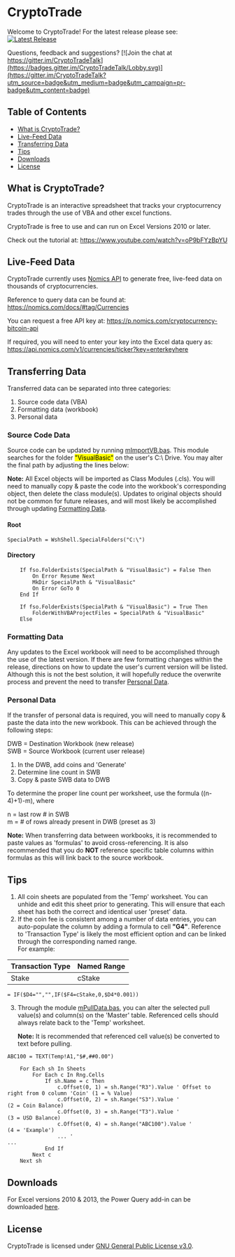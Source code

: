 # CryptoTrade

Welcome to CryptoTrade! For the latest release please see:
[![Latest Release](https://img.shields.io/github/release/CheddarBizcuitz/CryptoTrade.svg?label=latest%20release)](https://github.com/CheddarBizcuitz/CryptoTrade/releases/latest)

Questions, feedback and suggestions?
[![Join the chat at https://gitter.im/CryptoTradeTalk](https://badges.gitter.im/CryptoTradeTalk/Lobby.svg)](https://gitter.im/CryptoTradeTalk?utm_source=badge&utm_medium=badge&utm_campaign=pr-badge&utm_content=badge)

## Table of Contents

- [What is CryptoTrade?](#what-is-cryptotrade)
- [Live-Feed Data](#live-feed-data)
- [Transferring Data](#transferring-data)
- [Tips](#tips)
- [Downloads](#downloads)
- [License](#license)

## What is CryptoTrade?

CryptoTrade is an interactive spreadsheet that tracks your cryptocurrency trades through the use of VBA and other excel functions. 

CryptoTrade is free to use and can run on Excel Versions 2010 or later.

Check out the tutorial at: https://www.youtube.com/watch?v=oP9bFYzBpYU

## Live-Feed Data

CryptoTrade currently uses [Nomics API](https://nomics.com/) to generate free, live-feed data on thousands of cryptocurrencies.

Reference to query data can be found at: https://nomics.com/docs/#tag/Currencies

You can request a free API key at: https://p.nomics.com/cryptocurrency-bitcoin-api

If required, you will need to enter your key into the Excel data query as: https://api.nomics.com/v1/currencies/ticker?key=enterkeyhere

## Transferring Data

Transferred data can be separated into three categories:

1. Source code data (VBA)
2. Formatting data (workbook)
3. Personal data

### Source Code Data

Source code can be updated by running [mImportVB.bas](https://github.com/CheddarBizcuitz/CryptoTrade/blob/main/VBA/mImportVB.bas). This module searches for the folder <mark>"VisualBasic"</mark> on the user's C:\ Drive. You may alter the final path by adjusting the lines below:

**Note:** All Excel objects will be imported as Class Modules (.cls). You will need to manually copy & paste the code into the workbook's corresponding object, then delete the class module(s). Updates to original objects should not be common for future releases, and will most likely be accomplished through updating [Formatting Data](#formatting-data).

#### Root
```VBA
SpecialPath = WshShell.SpecialFolders("C:\")
```

#### Directory
```VBA
    If fso.FolderExists(SpecialPath & "VisualBasic") = False Then
        On Error Resume Next
        MkDir SpecialPath & "VisualBasic"
        On Error GoTo 0
    End If
    
    If fso.FolderExists(SpecialPath & "VisualBasic") = True Then
        FolderWithVBAProjectFiles = SpecialPath & "VisualBasic"
    Else
```

### Formatting Data

Any updates to the Excel workbook will need to be accomplished through the use of the latest version. If there are few formatting changes within the release, directions on how to update the user's current version will be listed. Although this is not the best solution, it will hopefully reduce the overwrite process and prevent the need to transfer [Personal Data](#personal-data).

### Personal Data

If the transfer of personal data is required, you will need to manually copy & paste the data into the new workbook. This can be achieved through the following steps:

DWB = Destination Workbook (new release)  
SWB = Source Workbook (current user release)  

1. In the DWB, add coins and 'Generate'
2. Determine line count in SWB
3. Copy & paste SWB data to DWB

To determine the proper line count per worksheet, use the formula ((n-4)+1)-m), where 

n = last row # in SWB  
m = # of rows already present in DWB (preset as 3)

**Note:** When transferring data between workbooks, it is recommended to paste values as 'formulas' to avoid cross-referencing. It is also recommended that you do **NOT** reference specific table columns within formulas as this will link back to the source workbook.

## Tips

1. All coin sheets are populated from the 'Temp' worksheet. You can unhide and edit this sheet prior to generating. This will ensure that each sheet has both the correct and identical user 'preset' data.
2. If the coin fee is consistent among a number of data entries, you can auto-populate the column by adding a formula to cell **"G4"**. Reference to 'Transaction Type' is likely the most efficient option and can be linked through the corresponding named range.  
For example:

Transaction Type | Named Range
------------ | -------------
Stake | cStake

```
= IF($D4="","",IF($F4=cStake,0,$D4*0.001))
```
3. Through the module [mPullData.bas](https://github.com/CheddarBizcuitz/CryptoTrade/blob/main/VBA/mPullData.bas), you can alter the selected pull value(s) and column(s) on the 'Master' table. Referenced cells should always relate back to the 'Temp' worksheet. 

    **Note:** It is recommended that referenced cell value(s) be converted to text before pulling.

```
ABC100 = TEXT(Temp!A1,"$#,##0.00")
```

```VBA
    For Each sh In Sheets
        For Each c In Rng.Cells
            If sh.Name = c Then
                c.Offset(0, 1) = sh.Range("R3").Value ' Offset to right from 0 column 'Coin' (1 = % Value)
                c.Offset(0, 2) = sh.Range("S3").Value '                                      (2 = Coin Balance)
                c.Offset(0, 3) = sh.Range("T3").Value '                                      (3 = USD Balance)
                c.Offset(0, 4) = sh.Range("ABC100").Value '                                  (4 = 'Example')
                ... '                                                                        ...
            End If
        Next c
    Next sh
```

## Downloads

For Excel versions 2010 & 2013, the Power Query add-in can be downloaded [here](https://www.microsoft.com/en-us/download/details.aspx?id=39379).

## License

CryptoTrade is licensed under [GNU General Public License v3.0](https://github.com/CheddarBizcuitz/CryptoTrade/blob/main/LICENSE).

